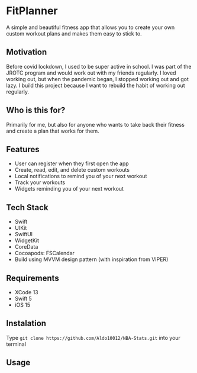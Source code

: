 # FitPlanner

A simple and beautiful fitness app that allows you to create your own custom workout plans and makes them easy to stick to.

## Motivation

Before covid lockdown, I used to be super active in school. I was part of the JROTC program and would work out with my friends regularly. I loved working out, but when the pandemic began, I stopped working out and got lazy. I build this project because I want to rebuild the habit of working out regularly. 

## Who is this for?

Primarily for me, but also for anyone who wants to take back their fitness and create a plan that works for them. 

## Features

- User can register when they first open the app
- Create, read, edit, and delete custom workouts
- Local notifications to remind you of your next workout
- Track your workouts
- Widgets reminding you of your next workout

## Tech Stack

- Swift
- UIKit
- SwiftUI
- WidgetKit
- CoreData
- Cocoapods: FSCalendar
- Build using MVVM design pattern (with inspiration from VIPER)

## Requirements

- XCode 13
- Swift 5
- iOS 15

## Instalation

Type ```git clone https://github.com/Aldo10012/NBA-Stats.git``` into your terminal

## Usage

